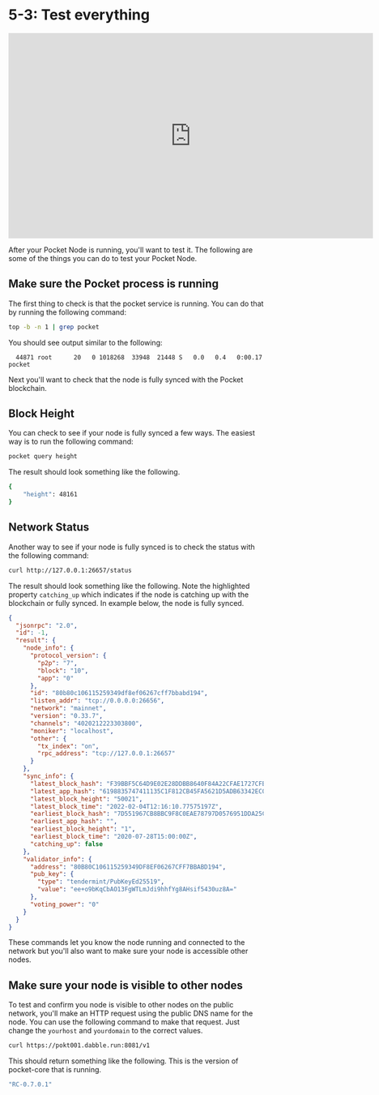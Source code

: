 # 5-3: Test everything

<iframe id="ytplayer" type="text/html" width="720" height="405"
src="https://www.youtube.com/embed/Y7UTvIlHXRI?start=4158"
frameborder="0" allowfullscreen></iframe>

After your Pocket Node is running, you'll want to test it. The following are some of the things you can do to test your Pocket Node.

## Make sure the Pocket process is running

The first thing to check is that the pocket service is running. You can do that by running the following command:

```bash
top -b -n 1 | grep pocket
```

You should see output similar to the following:

```
  44871 root      20   0 1018268  33948  21448 S   0.0   0.4   0:00.17 pocket
```

Next you'll want to check that the node is fully synced with the Pocket blockchain. 

## Block Height

You can check to see if your node is fully synced a few ways. The easiest way is to run the following command:


```bash
pocket query height
```

The result should look something like the following.

```bash
{
    "height": 48161
}
```

## Network Status

Another way to see if your node is fully synced is to check the status with the following command:

```bash
curl http://127.0.0.1:26657/status
```

The result should look something like the following. Note the highlighted property `catching_up` which indicates if the node is catching up with the blockchain or fully synced. In example below, the node is fully synced.

```json {31}
{
  "jsonrpc": "2.0",
  "id": -1,
  "result": {
    "node_info": {
      "protocol_version": {
        "p2p": "7",
        "block": "10",
        "app": "0"
      },
      "id": "80b80c106115259349df8ef06267cff7bbabd194",
      "listen_addr": "tcp://0.0.0.0:26656",
      "network": "mainnet",
      "version": "0.33.7",
      "channels": "4020212223303800",
      "moniker": "localhost",
      "other": {
        "tx_index": "on",
        "rpc_address": "tcp://127.0.0.1:26657"
      }
    },
    "sync_info": {
      "latest_block_hash": "F39BBF5C64D9E02E28DDBB8640F84A22CFAE1727CFBC72537982EF5914E4BB25",
      "latest_app_hash": "6198835747411135C1F812CB45FA5621D5ADB63342EC0678C20879D7D39F03B5",
      "latest_block_height": "50021",
      "latest_block_time": "2022-02-04T12:16:10.77575197Z",
      "earliest_block_hash": "7D551967CB8BBC9F8C0EAE78797D0576951DDA25CE63DF1801C020478C0B02F8",
      "earliest_app_hash": "",
      "earliest_block_height": "1",
      "earliest_block_time": "2020-07-28T15:00:00Z",
      "catching_up": false
    },
    "validator_info": {
      "address": "80B80C106115259349DF8EF06267CFF7BBABD194",
      "pub_key": {
        "type": "tendermint/PubKeyEd25519",
        "value": "ee+o9bKqCbAO13FgWTLmJdi9hhfYg8AHsif5430uz8A="
      },
      "voting_power": "0"
    }
  }
}
```

These commands let you know the node running and connected to the network but you'll also want to make sure your node is accessible other nodes.

## Make sure your node is visible to other nodes

To test and confirm you node is visible to other nodes on the public network, you'll make an HTTP request using the public DNS name for the node. You can use the following command to make that request. Just change the `yourhost` and `yourdomain` to the correct values. 

```bash
curl https://pokt001.dabble.run:8081/v1
```

This should return something like the following. This is the version of pocket-core that is running.

```bash
"RC-0.7.0.1"
```


